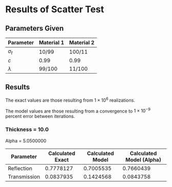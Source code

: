 # Results of Scatter Test

## Parameters Given

Parameter | Material 1 | Material 2
--- | --- | ---
$\sigma_t$ | 10/99 | 100/11
$c$ | 0.99 | 0.99
$\lambda$ | 99/100 | 11/100

## Results

The exact values are those resulting from $1 \times 10^6$ realizations.

The model values are those resulting from a convergence to $1 \times 10^{-9}$ percent error between iterations.

### Thickness = 10.0

Alpha = 5.0500000

Parameter | Calculated Exact | Calculated Model | Calculated Model (Alpha)
--- | --- | --- | ---
Reflection | 0.7778127 | 0.7005535 | 0.7660439
Transmission | 0.0837935 | 0.1424568 | 0.0843758
